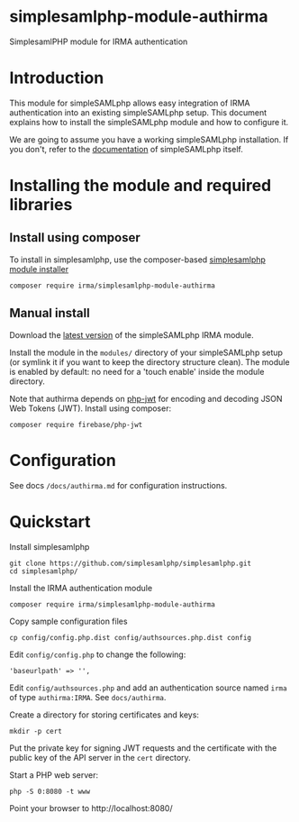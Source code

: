# simplesamlphp-module-authirma
SimplesamlPHP module for IRMA authentication

# Introduction
This module for simpleSAMLphp allows easy integration of IRMA authentication into an existing simpleSAMLphp setup.
This document explains how to install the simpleSAMLphp module and how to configure it.

We are going to assume you have a working simpleSAMLphp installation.
If you don't, refer to the 
[documentation](https://simplesamlphp.org/docs/stable/simplesamlphp-install)
of simpleSAMLphp itself.

# Installing the module and required libraries

## Install using composer

To install in simplesamlphp, use the composer-based [simplesamlphp module installer](https://github.com/simplesamlphp/composer-module-installer)

	composer require irma/simplesamlphp-module-authirma

## Manual install 

Download the [latest version](https://github.com/credentials/simplesamlphp-module-authirma/releases/latest) of the simpleSAMLphp IRMA module.

Install the module in the `modules/` directory of your simpleSAMLphp setup (or symlink it if you want to keep the directory structure clean).
The module is enabled by default: no need for a 'touch enable' inside the module directory.

Note that authirma depends on [php-jwt](https://github.com/firebase/php-jwt) for encoding and decoding JSON Web Tokens (JWT).
Install using composer:

	composer require firebase/php-jwt

# Configuration

See docs `/docs/authirma.md` for configuration instructions.

# Quickstart

Install simplesamlphp

	git clone https://github.com/simplesamlphp/simplesamlphp.git
	cd simplesamlphp/

Install the IRMA authentication module

	composer require irma/simplesamlphp-module-authirma

Copy sample configuration files

	cp config/config.php.dist config/authsources.php.dist config 

Edit `config/config.php` to change the following:

	'baseurlpath' => '',

Edit `config/authsources.php` and add an authentication source named `irma` of type `authirma:IRMA`. See `docs/authirma`.

Create a directory for storing certificates and keys:

	mkdir -p cert

Put the private key for signing JWT requests and the certificate with the public key of the API server in the `cert` directory.

Start a PHP web server:

	php -S 0:8080 -t www 
	
Point your browser to http://localhost:8080/
